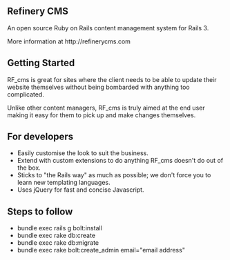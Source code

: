 <h2>Refinery CMS</h2>

<p>An open source Ruby on Rails content management system for Rails 3.</p>

<p>More information at http://refinerycms.com</p>

<h2>Getting Started</h2>

<p>RF_cms is great for sites where the client needs to be able to update their website themselves without being bombarded with anything too complicated.</p>

<p>Unlike other content managers, RF_cms is truly aimed at the end user making it easy for them to pick up and make changes themselves.</p>

<h2>For developers</h2>

<ul>
  <li>Easily customise the look to suit the business.</li>
  <li>Extend with custom extensions to do anything RF_cms doesn't do out of the box.</li>
  <li>Sticks to "the Rails way" as much as possible; we don't force you to learn new templating languages.</li>
  <li>Uses jQuery for fast and concise Javascript.</li>
</ul>


<h2>Steps to follow</h2>
<ul>
<li>bundle exec rails g bolt:install</li>
<li>bundle exec rake db:create</li>
<li>bundle exec rake db:migrate</li>
<li>bundle exec rake bolt:create_admin email="email address"</li>
</ul>